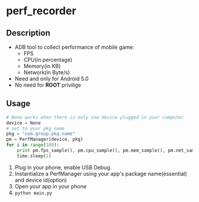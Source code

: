 # perf_recorder
## Description
* ADB tool to collect performance of mobile game:
  * FPS
  * CPU(in percentage)
  * Memory(in KB)
  * Network(in Byte/s)
* Need and only for Android 5.0
* No need for __ROOT__ privilige
## Usage
```python
# None works when there is only one device plugged in your computer
device = None
# set to your pkg name
pkg = "com.group.pkg.name"
pm = PerfManager(device, pkg)
for i in range(100):
    print pm.fps_sample(), pm.cpu_sample(), pm.mem_sample(), pm.net_sample()
    time.sleep(1)
```
1. Plug in your phone, enable USB Debug.
2. Instantialize a PerfManager using your app's package name(essential) and device id(option)
3. Open your app in your phone
4. ```python main.py```
